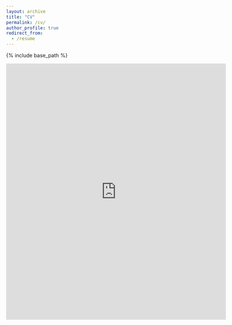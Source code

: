 ```yaml
---
layout: archive
title: "CV"
permalink: /cv/
author_profile: true
redirect_from:
  - /resume
---
```


{% include base_path %}

<embed src="https://mrcsrsch.github.io/files/Industry_CV_MR.pdf" width="600" height="700" type='application/pdf'>
